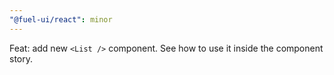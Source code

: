 ```yaml
---
"@fuel-ui/react": minor
---
```


Feat: add new `<List />` component. See how to use it inside the component story.
